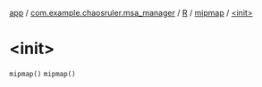 [app](../../../index.md) / [com.example.chaosruler.msa_manager](../../index.md) / [R](../index.md) / [mipmap](index.md) / [&lt;init&gt;](.)

# &lt;init&gt;

`mipmap()`
`mipmap()`